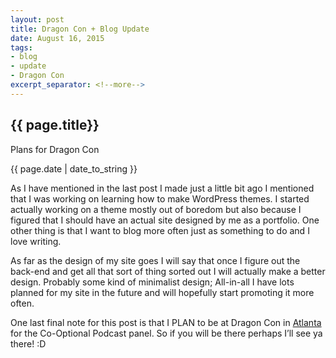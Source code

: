 ```yaml
---
layout: post
title: Dragon Con + Blog Update
date: August 16, 2015
tags:
- blog
- update
- Dragon Con
excerpt_separator: <!--more-->
---
```

<h2 class="post-h2">{{ page.title}}</h2>
<p class="post-sub-desc"><span>Plans for Dragon Con</span></p>
<p class="post-date"><span>{{ page.date | date_to_string }}</span></p>
<!--more-->
As I have mentioned in the last post I made just a little bit ago I mentioned that I was working on learning how to make WordPress themes. I started actually working on a theme mostly out of boredom but also because I figured that I should have an actual site designed by me as a portfolio. One other thing is that I want to blog more often just as something to do and I love writing.

As far as the design of my site goes I will say that once I figure out the back-end and get all that sort of thing sorted out I will actually make a better design. Probably some kind of minimalist design; All-in-all I have lots planned for my site in the future and will hopefully start promoting it more often.

One last final note for this post is that I PLAN to be at Dragon Con in <a class="zem_slink" title="Atlanta" href="http://www.atlantaga.gov/" target="_blank" rel="homepage">Atlanta</a> for the Co-Optional Podcast panel. So if you will be there perhaps I’ll see ya there! :D